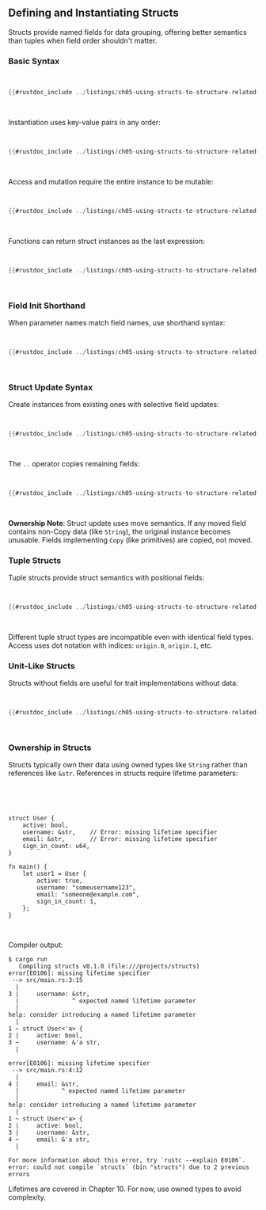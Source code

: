 ## Defining and Instantiating Structs

Structs provide named fields for data grouping, offering better semantics than tuples when field order shouldn't matter.

### Basic Syntax

<Listing number="5-1" file-name="src/main.rs" caption="A `User` struct definition">

```rust
{{#rustdoc_include ../listings/ch05-using-structs-to-structure-related-data/listing-05-01/src/main.rs:here}}
```

</Listing>

Instantiation uses key-value pairs in any order:

<Listing number="5-2" file-name="src/main.rs" caption="Creating an instance of the `User` struct">

```rust
{{#rustdoc_include ../listings/ch05-using-structs-to-structure-related-data/listing-05-02/src/main.rs:here}}
```

</Listing>

Access and mutation require the entire instance to be mutable:

<Listing number="5-3" file-name="src/main.rs" caption="Changing the value in the `email` field of a `User` instance">

```rust
{{#rustdoc_include ../listings/ch05-using-structs-to-structure-related-data/listing-05-03/src/main.rs:here}}
```

</Listing>

Functions can return struct instances as the last expression:

<Listing number="5-4" file-name="src/main.rs" caption="A `build_user` function that takes an email and username and returns a `User` instance">

```rust
{{#rustdoc_include ../listings/ch05-using-structs-to-structure-related-data/listing-05-04/src/main.rs:here}}
```

</Listing>

### Field Init Shorthand

When parameter names match field names, use shorthand syntax:

<Listing number="5-5" file-name="src/main.rs" caption="A `build_user` function that uses field init shorthand because the `username` and `email` parameters have the same name as struct fields">

```rust
{{#rustdoc_include ../listings/ch05-using-structs-to-structure-related-data/listing-05-05/src/main.rs:here}}
```

</Listing>

### Struct Update Syntax

Create instances from existing ones with selective field updates:

<Listing number="5-6" file-name="src/main.rs" caption="Creating a new `User` instance using all but one of the values from `user1`">

```rust
{{#rustdoc_include ../listings/ch05-using-structs-to-structure-related-data/listing-05-06/src/main.rs:here}}
```

</Listing>

The `..` operator copies remaining fields:

<Listing number="5-7" file-name="src/main.rs" caption="Using struct update syntax to set a new `email` value for a `User` instance but to use the rest of the values from `user1`">

```rust
{{#rustdoc_include ../listings/ch05-using-structs-to-structure-related-data/listing-05-07/src/main.rs:here}}
```

</Listing>

**Ownership Note**: Struct update uses move semantics. If any moved field contains non-Copy data (like `String`), the original instance becomes unusable. Fields implementing `Copy` (like primitives) are copied, not moved.

### Tuple Structs

Tuple structs provide struct semantics with positional fields:

<Listing number="05-8" file-name="src/main.rs" caption="Example code in src/main.rs">

```rust
{{#rustdoc_include ../listings/ch05-using-structs-to-structure-related-data/no-listing-01-tuple-structs/src/main.rs}}
```

</Listing>

Different tuple struct types are incompatible even with identical field types. Access uses dot notation with indices: `origin.0`, `origin.1`, etc.

### Unit-Like Structs

Structs without fields are useful for trait implementations without data:

<Listing number="05-8" file-name="src/main.rs" caption="Example code in src/main.rs">

```rust
{{#rustdoc_include ../listings/ch05-using-structs-to-structure-related-data/no-listing-04-unit-like-structs/src/main.rs}}
```

</Listing>

### Ownership in Structs

Structs typically own their data using owned types like `String` rather than references like `&str`. References in structs require lifetime parameters:

<Listing number="05-8" file-name="src/main.rs" caption="Example code in src/main.rs">

<!-- CAN'T EXTRACT SEE https://github.com/rust-lang/mdBook/issues/1127 -->

```rust,ignore,does_not_compile
struct User {
    active: bool,
    username: &str,    // Error: missing lifetime specifier
    email: &str,       // Error: missing lifetime specifier
    sign_in_count: u64,
}

fn main() {
    let user1 = User {
        active: true,
        username: "someusername123",
        email: "someone@example.com",
        sign_in_count: 1,
    };
}
```

</Listing>

Compiler output:

```console
$ cargo run
   Compiling structs v0.1.0 (file:///projects/structs)
error[E0106]: missing lifetime specifier
 --> src/main.rs:3:15
  |
3 |     username: &str,
  |               ^ expected named lifetime parameter
  |
help: consider introducing a named lifetime parameter
  |
1 ~ struct User<'a> {
2 |     active: bool,
3 ~     username: &'a str,
  |

error[E0106]: missing lifetime specifier
 --> src/main.rs:4:12
  |
4 |     email: &str,
  |            ^ expected named lifetime parameter
  |
help: consider introducing a named lifetime parameter
  |
1 ~ struct User<'a> {
2 |     active: bool,
3 |     username: &str,
4 ~     email: &'a str,
  |

For more information about this error, try `rustc --explain E0106`.
error: could not compile `structs` (bin "structs") due to 2 previous errors
```

Lifetimes are covered in Chapter 10. For now, use owned types to avoid complexity.

[tuples]: ch03-02-data-types.html#the-tuple-type
[move]: ch04-01-what-is-ownership.html#variables-and-data-interacting-with-move
[copy]: ch04-01-what-is-ownership.html#stack-only-data-copy
